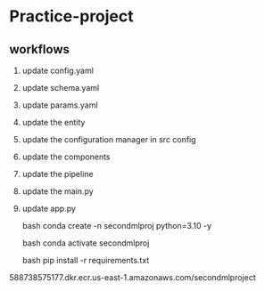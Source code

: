 # Practice-project
## workflows
1. update config.yaml
2. update schema.yaml
3. update params.yaml
4. update the entity
5. update the configuration manager in src config
6. update the components
7. update the pipeline 
8. update the main.py
9. update app.py


   bash
conda create -n secondmlproj python=3.10 -y

   bash
conda activate secondmlproj

   bash
pip install -r requirements.txt


588738575177.dkr.ecr.us-east-1.amazonaws.com/secondmlproject